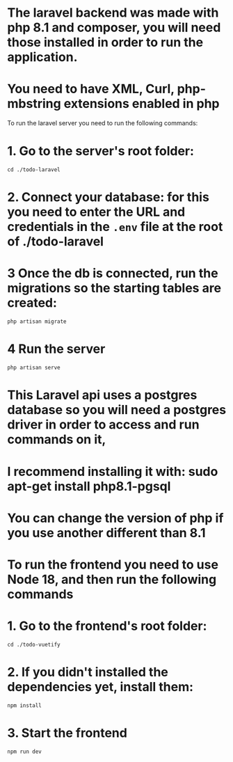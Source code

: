 # The laravel backend was made with php 8.1 and composer, you will need those installed in order to run the application.
# You need to have XML, Curl, php-mbstring extensions enabled in php
To run the laravel server you need to run the following commands:
# 1. Go to the server's root folder:
`cd ./todo-laravel`

# 2. Connect your database: for this you need to enter the URL and credentials  in the `.env` file at the root of ./todo-laravel

# 3 Once the db is connected, run the migrations so the starting tables are created:
`php artisan migrate`

# 4 Run the server
`php artisan serve`

# This Laravel api uses a postgres database so you will need a postgres driver in order to access and run commands on it,
# I recommend installing it with: sudo apt-get install php8.1-pgsql
# You can change the version of php if you use another different than 8.1


# To run the frontend you need to use Node 18, and then run the following commands
# 1. Go to the frontend's root folder:
`cd ./todo-vuetify`
# 2. If you didn't installed the dependencies yet, install them:
`npm install`
# 3. Start the frontend
`npm run dev`